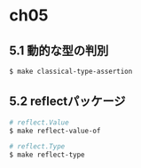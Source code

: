 # ch05

## 5.1 動的な型の判別

```bash
$ make classical-type-assertion
```

## 5.2 reflectパッケージ

```bash
# reflect.Value
$ make reflect-value-of

# reflect.Type
$ make reflect-type
```
